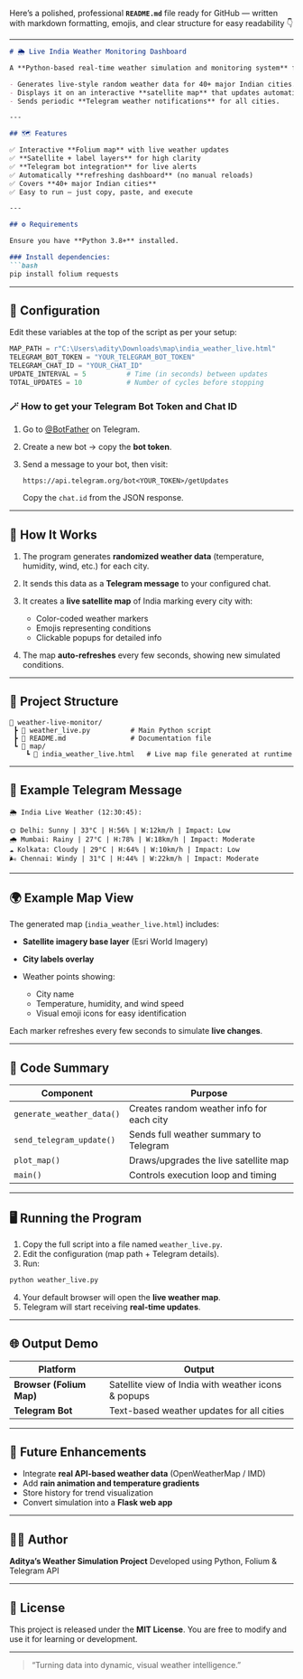 Here’s a polished, professional **`README.md`** file ready for GitHub — written with markdown formatting, emojis, and clear structure for easy readability 👇

---

````markdown
# 🌦️ Live India Weather Monitoring Dashboard

A **Python-based real-time weather simulation and monitoring system** for India 🇮🇳 that:

- Generates live-style random weather data for 40+ major Indian cities.  
- Displays it on an interactive **satellite map** that updates automatically.  
- Sends periodic **Telegram weather notifications** for all cities.  

---

## 🗺️ Features

✅ Interactive **Folium map** with live weather updates  
✅ **Satellite + label layers** for high clarity  
✅ **Telegram bot integration** for live alerts  
✅ Automatically **refreshing dashboard** (no manual reloads)  
✅ Covers **40+ major Indian cities**  
✅ Easy to run — just copy, paste, and execute  

---

## ⚙️ Requirements

Ensure you have **Python 3.8+** installed.

### Install dependencies:
```bash
pip install folium requests
````

---

## 🧩 Configuration

Edit these variables at the top of the script as per your setup:

```python
MAP_PATH = r"C:\Users\adity\Downloads\map\india_weather_live.html"
TELEGRAM_BOT_TOKEN = "YOUR_TELEGRAM_BOT_TOKEN"
TELEGRAM_CHAT_ID = "YOUR_CHAT_ID"
UPDATE_INTERVAL = 5          # Time (in seconds) between updates
TOTAL_UPDATES = 10           # Number of cycles before stopping
```

### 🪄 How to get your Telegram Bot Token and Chat ID

1. Go to [@BotFather](https://t.me/BotFather) on Telegram.
2. Create a new bot → copy the **bot token**.
3. Send a message to your bot, then visit:

   ```
   https://api.telegram.org/bot<YOUR_TOKEN>/getUpdates
   ```

   Copy the `chat.id` from the JSON response.

---

## 🚀 How It Works

1. The program generates **randomized weather data** (temperature, humidity, wind, etc.) for each city.
2. It sends this data as a **Telegram message** to your configured chat.
3. It creates a **live satellite map** of India marking every city with:

   * Color-coded weather markers
   * Emojis representing conditions
   * Clickable popups for detailed info
4. The map **auto-refreshes** every few seconds, showing new simulated conditions.

---

## 🧭 Project Structure

```
📁 weather-live-monitor/
 ┣ 📜 weather_live.py          # Main Python script
 ┣ 📜 README.md                # Documentation file
 ┗ 📂 map/
    ┗ 📄 india_weather_live.html   # Live map file generated at runtime
```

---

## 🧠 Example Telegram Message

```
🌦 India Live Weather (12:30:45):

🌞 Delhi: Sunny | 33°C | H:56% | W:12km/h | Impact: Low
🌧 Mumbai: Rainy | 27°C | H:78% | W:18km/h | Impact: Moderate
☁️ Kolkata: Cloudy | 29°C | H:64% | W:10km/h | Impact: Low
🌬 Chennai: Windy | 31°C | H:44% | W:22km/h | Impact: Moderate
```

---

## 🌍 Example Map View

The generated map (`india_weather_live.html`) includes:

* **Satellite imagery base layer** (Esri World Imagery)
* **City labels overlay**
* Weather points showing:

  * City name
  * Temperature, humidity, and wind speed
  * Visual emoji icons for easy identification

Each marker refreshes every few seconds to simulate **live changes**.

---

## 🧪 Code Summary

| Component                 | Purpose                                   |
| ------------------------- | ----------------------------------------- |
| `generate_weather_data()` | Creates random weather info for each city |
| `send_telegram_update()`  | Sends full weather summary to Telegram    |
| `plot_map()`              | Draws/upgrades the live satellite map     |
| `main()`                  | Controls execution loop and timing        |

---

## 🖥️ Running the Program

1. Copy the full script into a file named `weather_live.py`.
2. Edit the configuration (map path + Telegram details).
3. Run:

```bash
python weather_live.py
```

4. Your default browser will open the **live weather map**.
5. Telegram will start receiving **real-time updates**.

---

## 🌐 Output Demo

| Platform                 | Output                                              |
| ------------------------ | --------------------------------------------------- |
| **Browser (Folium Map)** | Satellite view of India with weather icons & popups |
| **Telegram Bot**         | Text-based weather updates for all cities           |

---

## 🔮 Future Enhancements

* Integrate **real API-based weather data** (OpenWeatherMap / IMD)
* Add **rain animation and temperature gradients**
* Store history for trend visualization
* Convert simulation into a **Flask web app**

---

## 👨‍💻 Author

**Aditya’s Weather Simulation Project**
Developed using Python, Folium & Telegram API

---

## 🪪 License

This project is released under the **MIT License**.
You are free to modify and use it for learning or development.

---

> “Turning data into dynamic, visual weather intelligence.”

```

```

